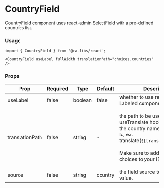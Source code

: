# CountryField

CountryField component uses react-admin SelectField with a pre-defined countries list.

### Usage

```tsx
import { CountryField } from '@ra-libs/react';

<CountryField useLabel fullWidth translationPath="choices.countries" />
```

### Props

| Prop            | Required | Type    | Default | Description                                                                                                                                                                                                        |
| --------------- | -------- | ------- | ------- | ------------------------------------------------------------------------------------------------------------------------------------------------------------------------------------------------------------------ |
| useLabel        | false    | boolean | false   | whether to use react-admin Labeled component or not.                                                                                                                                                               |
| translationPath | false    | string  | -       | <p>the path to be used with the useTranslate hook to translate the country name based on its Id, ex: translate(`${translationPath}.BR`)<br><br>Make sure to add the translation choices to your i18n provider.</p> |
| source        | false    | string | country   | the field source to retrieve its value.


